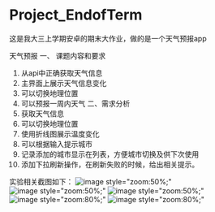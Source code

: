 # Project_EndofTerm
这是我大三上学期安卓的期末大作业，做的是一个天气预报app

天气预报
一、	课题内容和要求
1.	从api中正确获取天气信息
2.	主界面上展示天气信息变化
3.	可以切换地理位置
4.	可以预报一周内天气
二、需求分析
1.	获取天气信息
2.	可以切换地理位置
3.	使用折线图展示温度变化
4.	可以根据输入提示城市
5.	记录添加的城市显示在列表，方便城市切换及供下次使用
6.	添加下拉刷新操作，在刷新失败的时候，给出相关提示。

实验相关截图如下：
![image style="zoom:50%;"](https://user-images.githubusercontent.com/45311590/116184906-33e98c00-a753-11eb-81c9-9498f1443ffb.png)
![image style="zoom:50%;"](https://user-images.githubusercontent.com/45311590/116184876-26340680-a753-11eb-8959-e9748ea68e4d.png)
![image style="zoom:50%;"](https://user-images.githubusercontent.com/45311590/116184829-15839080-a753-11eb-9959-5d7bcf89540a.png)
![image style="zoom:80%;"](https://user-images.githubusercontent.com/45311590/116184799-0a306500-a753-11eb-99d3-d3e093926303.png)
![image style="zoom:80%;"](https://user-images.githubusercontent.com/45311590/116184764-fdac0c80-a752-11eb-94ad-b9119fa5002d.png)
